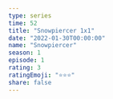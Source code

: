 ```yaml
---
type: series
time: 52
title: "Snowpiercer 1x1"
date: "2022-01-30T00:00:00"
name: "Snowpiercer"
season: 1
episode: 1
rating: 3
ratingEmoji: "⭐️⭐️⭐️"
share: false
---
```

